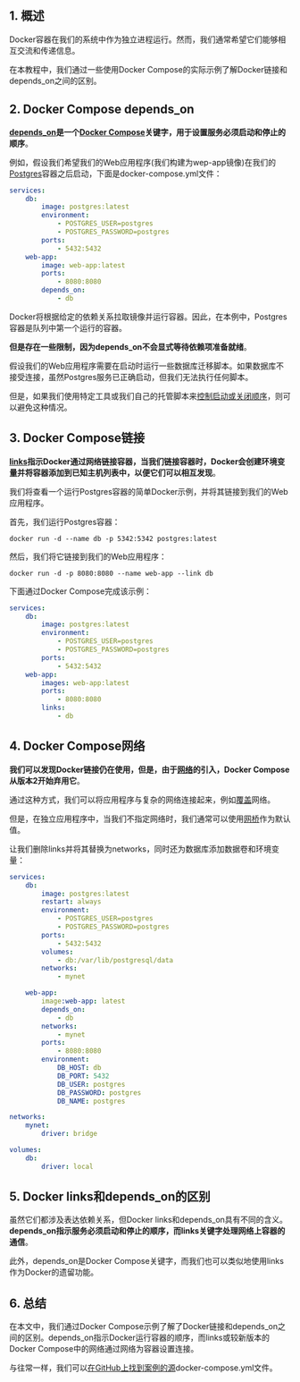 ## 1. 概述

Docker容器在我们的系统中作为独立进程运行。然而，我们通常希望它们能够相互交流和传递信息。

在本教程中，我们通过一些使用Docker Compose的实际示例了解Docker链接和depends_on之间的区别。

## 2. Docker Compose depends_on

**[depends_on](https://docs.docker.com/compose/compose-file/compose-file-v3/#depends_on)是一个[Docker Compose]()关键字，用于设置服务必须启动和停止的顺序**。

例如，假设我们希望我们的Web应用程序(我们构建为wep-app镜像)在我们的[Postgres]()容器之后启动，下面是docker-compose.yml文件：

```yaml
services:
    db:
        image: postgres:latest
        environment:
            - POSTGRES_USER=postgres
            - POSTGRES_PASSWORD=postgres
        ports:
            - 5432:5432
    web-app:
        image: web-app:latest
        ports:
            - 8080:8080
        depends_on:
            - db
```

Docker将根据给定的依赖关系拉取镜像并运行容器。因此，在本例中，Postgres容器是队列中第一个运行的容器。

**但是存在一些限制，因为depends_on不会显式等待依赖项准备就绪**。

假设我们的Web应用程序需要在启动时运行一些数据库迁移脚本。如果数据库不接受连接，虽然Postgres服务已正确启动，但我们无法执行任何脚本。

但是，如果我们使用特定工具或我们自己的托管脚本来[控制启动或关闭顺序](https://docs.docker.com/compose/startup-order/)，则可以避免这种情况。

## 3. Docker Compose链接

**[links](https://docs.docker.com/network/links/)指示Docker通过网络链接容器，当我们链接容器时，Docker会创建环境变量并将容器添加到已知主机列表中，以便它们可以相互发现**。

我们将查看一个运行Postgres容器的简单Docker示例，并将其链接到我们的Web应用程序。

首先，我们运行Postgres容器：

```shell
docker run -d --name db -p 5342:5342 postgres:latest 
```

然后，我们将它链接到我们的Web应用程序：

```shell
docker run -d -p 8080:8080 --name web-app --link db 
```

下面通过Docker Compose完成该示例：

```yaml
services:
    db:
        image: postgres:latest
        environment:
            - POSTGRES_USER=postgres
            - POSTGRES_PASSWORD=postgres
        ports:
            - 5432:5432
    web-app:
        images: web-app:latest
        ports:
            - 8080:8080
        links:
            - db
```

## 4. Docker Compose网络

**我们可以发现Docker链接仍在使用，但是，由于[网络](https://docs.docker.com/network/)的引入，Docker Compose从版本2开始弃用它**。

通过这种方式，我们可以将应用程序与复杂的网络连接起来，例如[覆盖](https://docs.docker.com/network/overlay/)网络。

但是，在独立应用程序中，当我们不指定网络时，我们通常可以使用[网桥](https://docs.docker.com/network/bridge/)作为默认值。

让我们删除links并将其替换为networks，同时还为数据库添加数据卷和环境变量：

```yaml
services:
    db:
        image: postgres:latest
        restart: always
        environment:
            - POSTGRES_USER=postgres
            - POSTGRES_PASSWORD=postgres
        ports:
            - 5432:5432
        volumes:
            - db:/var/lib/postgresql/data
        networks:
            - mynet

    web-app:
        image:web-app: latest
        depends_on:
            - db
        networks:
            - mynet
        ports:
            - 8080:8080
        environment:
            DB_HOST: db
            DB_PORT: 5432
            DB_USER: postgres
            DB_PASSWORD: postgres
            DB_NAME: postgres

networks:
    mynet:
        driver: bridge

volumes:
    db:
        driver: local
```

## 5. Docker links和depends_on的区别

虽然它们都涉及表达依赖关系，但Docker links和depends_on具有不同的含义。**depends_on指示服务必须启动和停止的顺序，而links关键字处理网络上容器的通信**。

此外，depends_on是Docker Compose关键字，而我们也可以类似地使用links作为Docker的遗留功能。

## 6. 总结

在本文中，我们通过Docker Compose示例了解了Docker链接和depends_on之间的区别。depends_on指示Docker运行容器的顺序，而links或较新版本的Docker Compose中的网络通过网络为容器设置连接。

与往常一样，我们可以[在GitHub上找到案例的源]()docker-compose.yml文件。